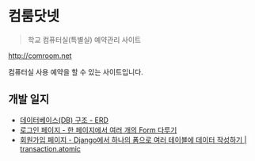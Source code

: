 # 컴룸닷넷
> 학교 컴퓨터실(특별실) 예약관리 사이트

http://comroom.net  

컴퓨터실 사용 예약을 할 수 있는 사이트입니다. 

## 개발 일지

- [데이터베이스(DB) 구조 - ERD](https://ssamko.tistory.com/2)  
- [로그인 페이지 - 한 페이지에서 여러 개의 Form 다루기](https://ssamko.tistory.com/4)  
- [회원가입 페이지 - Django에서 하나의 폼으로 여러 테이블에 데이터 작성하기 | transaction.atomic](https://ssamko.tistory.com/5)


